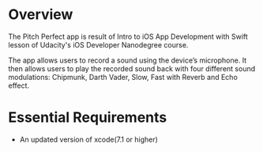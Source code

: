 # Overview

The Pitch Perfect app is result of Intro to iOS App Development with Swift lesson of Udacity's iOS Developer Nanodegree course.

The app allows users to record a sound using the device’s microphone. It then allows users to play the recorded sound back with four different sound modulations: Chipmunk, Darth Vader, Slow, Fast with Reverb and Echo effect.

# Essential Requirements

- An updated version of xcode(7.1 or higher)
